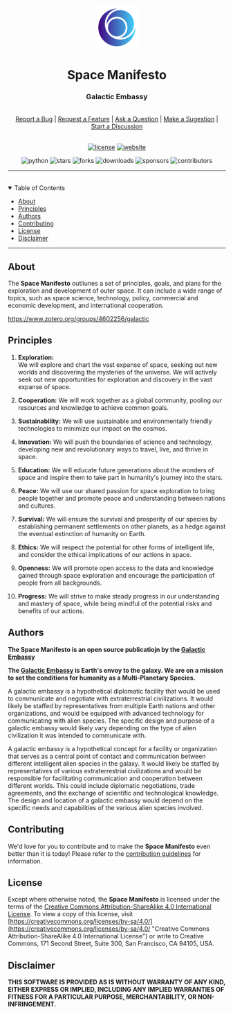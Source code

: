 <p align="center">
    <img src="https://github.com/galactic-embassy/.assets/blob/086008d75557f9ce29e2a46dfdbcc3912b6443ce/logo/galactic_embassy_logo_light.png" width="20%" height="20%" alt="Galactic Embassy Logo">
</p>
<h1 align='center' style='border-bottom: none;'>Space Manifesto</h1>
<h3 align='center'>Galactic Embassy</h3>
<br/>
<div align="center">
  <a href="https://github.com/galactic-embassy/space-manifesto/issues/new?assignees=&labels=Needs%3A+Triage+%3Amag%3A%2Ctype%3Abug-suspected&template=bug_report.yml">Report a Bug</a>
  |
  <a href="https://github.com/galactic-embassy/space-manifesto/issues/new?assignees=&labels=Needs%3A+Triage+%3Amag%3A%2Ctype%3Afeature-request%2CHelp+wanted+%F0%9F%AA%A7&template=feature_request.yml">Request a Feature</a>
  |
  <a href="https://github.com/galactic-embassy/space-manifesto/issues/new?assignees=&labels=Needs%3A+Triage+%3Amag%3A%2Ctype%3Aquestion&template=question.yml">Ask a Question</a>
  |
  <a href="https://github.com/galactic-embassy/space-manifesto/issues/new?assignees=&labels=Needs%3A+Triage+%3Amag%3A%2Ctype%3Aenhancement&template=suggestion.yml">Make a Sugestion</a>
  |
  <a href="https://github.com/galactic-embassy/space-manifesto/discussions">Start a Discussion</a>
</div>
<br/>
<div align="center">

  [![license](https://img.shields.io/github/license/galactic-embassy/space-manifesto?color=green&label=license&style=flat)](LICENSE.md)
  [![website](https://img.shields.io/website?color=blue&down_color=red&down_message=offline&label=website&style=flat&up_color=green&up_message=online&url=https%3A%2F%2Fwww.geoid.org)](https://www.geoid.org)

  ![python](https://img.shields.io/pypi/pyversions/space-manifesto?color=blue&label=python&style=flat)
  ![stars](https://img.shields.io/github/stars/galactic-embassy/space-manifesto?color=blue&label=stars&style=flat)
  ![forks](https://img.shields.io/github/forks/galactic-embassy/space-manifesto?color=blue&label=forks&style=flat)
  ![downloads](https://img.shields.io/github/downloads/galactic-embassy/space-manifesto/total?color=blue&label=downloads&style=flat)
  ![sponsors](https://img.shields.io/github/sponsors/starling-cloud?color=blue&label=sponsors&style=flat)
  ![contributors](https://img.shields.io/github/contributors/galactic-embassy/space-manifesto?color=blue&label=contributors&style=flat)

</div>


---


<br/>
<details open="open">
<summary>Table of Contents</summary>

- [About](#about)
- [Principles](#principles)
- [Authors](#authors)
- [Contributing](#contributing)
- [License](#license)
- [Disclaimer](#disclaimer)

</details>

---


## About

The **Space Manifesto** outliunes a set of principles, goals, and plans for the exploration and development of outer space. It can include a wide range of topics, such as space science, technology, policy, commercial and economic development, and international cooperation. 

https://www.zotero.org/groups/4602256/galactic


## Principles

1.	**Exploration:** \
We will explore and chart the vast expanse of space, seeking out new worlds and discovering the mysteries of the universe.
We will actively seek out new opportunities for exploration and discovery in the vast expanse of space.

2.	**Cooperation:** 
We will work together as a global community, pooling our resources and knowledge to achieve common goals.

3.	**Sustainability:** We will use sustainable and environmentally friendly technologies to minimize our impact on the cosmos.
4.	**Innovation:** We will push the boundaries of science and technology, developing new and revolutionary ways to travel, live, and thrive in space.
5.	**Education:** We will educate future generations about the wonders of space and inspire them to take part in humanity's journey into the stars.
6.	**Peace:** We will use our shared passion for space exploration to bring people together and promote peace and understanding between nations and cultures.
7.	**Survival:** We will ensure the survival and prosperity of our species by establishing permanent settlements on other planets, as a hedge against the eventual extinction of humanity on Earth.
8.	**Ethics:** We will respect the potential for other forms of intelligent life, and consider the ethical implications of our actions in space.
9.	**Openness:** We will promote open access to the data and knowledge gained through space exploration and encourage the participation of people from all backgrounds.
10.	**Progress:** We will strive to make steady progress in our understanding and mastery of space, while being mindful of the potential risks and benefits of our actions.


## Authors

__The Space Manifesto is an open source publicatiojn by the [Galactic Embassy](https://www.galacticembassy.com/)__

**The [Galactic Embassy](https://www.galacticembassy.com/) is Earth's envoy to the galaxy. We are on a mission to set the conditions for humanity as a Multi-Planetary Species.**

A galactic embassy is a hypothetical diplomatic facility that would be used to communicate and negotiate with extraterrestrial civilizations. It would likely be staffed by representatives from multiple Earth nations and other organizations, and would be equipped with advanced technology for communicating with alien species. The specific design and purpose of a galactic embassy would likely vary depending on the type of alien civilization it was intended to communicate with.

A galactic embassy is a hypothetical concept for a facility or organization that serves as a central point of contact and communication between different intelligent alien species in the galaxy. It would likely be staffed by representatives of various extraterrestrial civilizations and would be responsible for facilitating communication and cooperation between different worlds. This could include diplomatic negotiations, trade agreements, and the exchange of scientific and technological knowledge. The design and location of a galactic embassy would depend on the specific needs and capabilities of the various alien species involved.


## Contributing

We'd love for you to contribute and to make the **Space Manifesto** even better than it is today!
Please refer to the [contribution guidelines](.github/CONTRIBUTING.md) for information.


## License

Except where otherwise noted, the **Space Manifesto** is licensed under the terms of the [Creative Commons Attribution-ShareAlike 4.0 International License](https://creativecommons.org/licenses/by-sa/4.0/ "Creative Commons Attribution-ShareAlike 4.0 International License"). To view a copy of this license, visit [https://creativecommons.org/licenses/by-sa/4.0/](https://creativecommons.org/licenses/by-sa/4.0/ "Creative Commons Attribution-ShareAlike 4.0 International License") or write to Creative Commons, 171 Second Street, Suite 300, San Francisco, CA 94105, USA.


## Disclaimer

**THIS SOFTWARE IS PROVIDED AS IS WITHOUT WARRANTY OF ANY KIND, EITHER EXPRESS OR IMPLIED, INCLUDING ANY IMPLIED WARRANTIES OF FITNESS FOR A PARTICULAR PURPOSE, MERCHANTABILITY, OR NON-INFRINGEMENT.**
